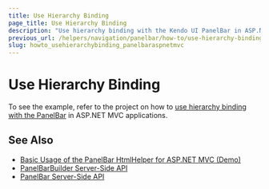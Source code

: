 ```yaml
---
title: Use Hierarchy Binding
page_title: Use Hierarchy Binding
description: "Use hierarchy binding with the Kendo UI PanelBar in ASP.NET MVC applications."
previous_url: /helpers/navigation/panelbar/how-to/use-hierarchy-binding
slug: howto_usehierarchybinding_panelbaraspnetmvc
---
```


# Use Hierarchy Binding

To see the example, refer to the project on how to [use hierarchy binding with the PanelBar](https://github.com/telerik/ui-for-aspnet-mvc-examples/tree/master/panelbar/panelbar-hierarchy-binding) in ASP.NET MVC applications.

## See Also

* [Basic Usage of the PanelBar HtmlHelper for ASP.NET MVC (Demo)](https://demos.telerik.com/aspnet-mvc/panelbar)
* [PanelBarBuilder Server-Side API](https://docs.telerik.com/aspnet-mvc/api/Kendo.Mvc.UI.Fluent/PanelBarBuilder)
* [PanelBar Server-Side API](/api/panelbar)
